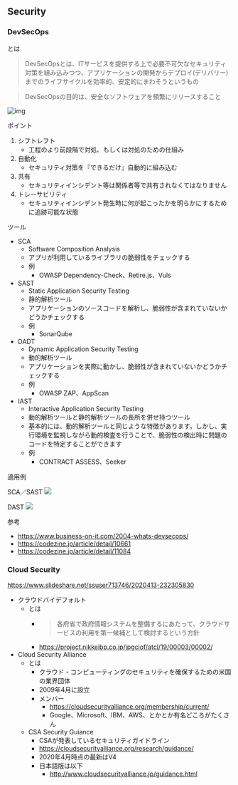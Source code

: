 ## Security

### DevSecOps

とは
> DevSecOpsとは、ITサービスを提供する上で必要不可欠なセキュリティ対策を組み込みつつ、アプリケーションの開発からデプロイ(デリバリー)までのライフサイクルを効率的、安定的にまわそうというもの

> DevSecOpsの目的は、安全なソフトウェアを頻繁にリリースすること

![img](https://pages.business-on-it.com/rs/277-TSU-614/images/2004-whats-devsecops-1.png)

ポイント

1. シフトレフト
   - 工程のより前段階で対処、もしくは対処のための仕組み
2. 自動化
   - セキュリティ対策を『できるだけ』自動的に組み込む
3. 共有
   - セキュリティインシデント等は関係者等で共有されなくてはなりません
4. トレーサビリティ
   - セキュリティインシデント発生時に何が起こったかを明らかにするために追跡可能な状態

ツール

- SCA
  - Software Composition Analysis
  - アプリが利用しているライブラリの脆弱性をチェックする
  - 例
    - OWASP Dependency-Check、Retire.js、Vuls
- SAST
  - Static Application Security Testing
  - 静的解析ツール
  - アプリケーションのソースコードを解析し、脆弱性が含まれていないかどうかチェックする
  - 例
    - SonarQube
- DADT
  - Dynamic Application Security Testing
  - 動的解析ツール
  - アプリケーションを実際に動かし、脆弱性が含まれていないかどうかチェックする
  - 例
    - OWASP ZAP、AppScan
- IAST
  - Interactive Application Security Testing
  - 動的解析ツールと静的解析ツールの長所を併せ持つツール
  - 基本的には、動的解析ツールと同じような特徴があります。しかし、実行環境を監視しながら動的検査を行うことで、脆弱性の検出時に問題のコードを特定することができます
  - 例
    - CONTRACT ASSESS、Seeker

適用例

SCA／SAST
![](https://cz-cdn.shoeisha.jp/static/images/article/11084/11084_03.png)

DAST
![](https://cz-cdn.shoeisha.jp/static/images/article/11084/11084_02.png)

参考
- https://www.business-on-it.com/2004-whats-devsecops/
- https://codezine.jp/article/detail/10661
- https://codezine.jp/article/detail/11084


### Cloud Security

https://www.slideshare.net/ssuser713746/2020413-232305830

- クラウドバイデフォルト
  - とは
    - > 各府省で政府情報システムを整備するにあたって、クラウドサービスの利用を第一候補として検討するという方針
    - https://project.nikkeibp.co.jp/jpgciof/atcl/19/00003/00002/
- Cloud Security Alliance
  - とは
    - クラウド・コンピューティングのセキュリティを確保するための米国の業界団体
    - 2009年4月に設立
    - メンバー
      - https://cloudsecurityalliance.org/membership/current/
      - Google、Microsoft、IBM、AWS、とかとか有名どころがたくさん
  - CSA Security Guiance
    - CSAが発表しているセキュリティガイドライン
    - https://cloudsecurityalliance.org/research/guidance/
    - 2020年4月時点の最新はV4
    - 日本語版は以下
      - http://www.cloudsecurityalliance.jp/guidance.html


